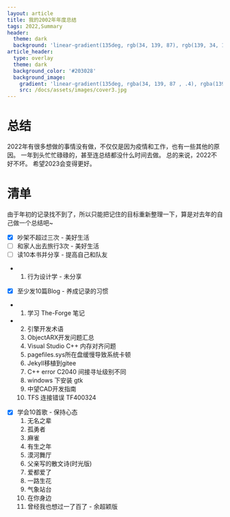 ```yaml
---
layout: article
title: 我的2002年年度总结
tags: 2022,Summary
header:
  theme: dark
  background: 'linear-gradient(135deg, rgb(34, 139, 87), rgb(139, 34, 139))'
article_header:
  type: overlay
  theme: dark
  background_color: '#203028'
  background_image:
    gradient: 'linear-gradient(135deg, rgba(34, 139, 87 , .4), rgba(139, 34, 139, .4))'
    src: /docs/assets/images/cover3.jpg
---
```

<!--more-->
# 总结

2022年有很多想做的事情没有做，不仅仅是因为疫情和工作，也有一些其他的原因。
一年到头忙忙碌碌的，甚至连总结都没什么时间去做。
总的来说，2022不好不坏。
希望2023会变得更好。

# 清单
由于年初的记录找不到了，所以只能把记住的目标重新整理一下，算是对去年的自己做一个总结吧~

- [x] 吵架不超过三次 - 美好生活
- [ ] 和家人出去旅行3次 - 美好生活
- [ ] 读10本书并分享 - 提高自己和队友
- 1. 行为设计学 - 未分享
- [x] 至少发10篇Blog - 养成记录的习惯
- 1. 学习 The-Forge 笔记
- 2. 引擎开发术语
    3. ObjectARX开发问题汇总
    4. Visual Studio C++ 内存对齐问题
    5. pagefiles.sys所在盘缓慢导致系统卡顿
    6. Jekyll移植到gitee
    7. C++ error C2040 间接寻址级别不同
    8. windows 下安装 gtk
    9. 中望CAD开发指南
    10. TFS 连接错误 TF400324
- [x] 学会10首歌 - 保持心态
    1. 无名之辈
    2. 孤勇者
    3. 麻雀
    4. 有生之年
    5. 漠河舞厅
    6. 父亲写的散文诗(时光版)
    7. 爱都爱了
    8. 一路生花
    9. 气象站台
    10. 在你身边
    11. 曾经我也想过一了百了 - 余超颖版

